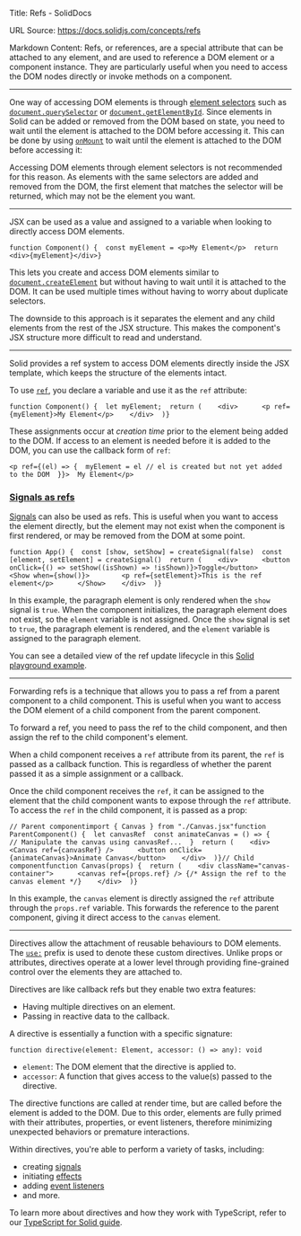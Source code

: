 Title: Refs - SolidDocs

URL Source: https://docs.solidjs.com/concepts/refs

Markdown Content:
Refs, or references, are a special attribute that can be attached to any element, and are used to reference a DOM element or a component instance. They are particularly useful when you need to access the DOM nodes directly or invoke methods on a component.

* * *

One way of accessing DOM elements is through [element selectors](https://developer.mozilla.org/en-US/docs/Web/API/Document_object_model/Locating_DOM_elements_using_selectors) such as [`document.querySelector`](https://developer.mozilla.org/en-US/docs/Web/API/Document/querySelector) or [`document.getElementById`](https://developer.mozilla.org/en-US/docs/Web/API/Document/getElementById). Since elements in Solid can be added or removed from the DOM based on state, you need to wait until the element is attached to the DOM before accessing it. This can be done by using [`onMount`](https://docs.solidjs.com/reference/lifecycle/on-mount) to wait until the element is attached to the DOM before accessing it:

Accessing DOM elements through element selectors is not recommended for this reason. As elements with the same selectors are added and removed from the DOM, the first element that matches the selector will be returned, which may not be the element you want.

* * *

JSX can be used as a value and assigned to a variable when looking to directly access DOM elements.

```
function Component() {  const myElement = <p>My Element</p>  return <div>{myElement}</div>}
```

This lets you create and access DOM elements similar to [`document.createElement`](https://developer.mozilla.org/en-US/docs/Web/API/Document/createElement) but without having to wait until it is attached to the DOM. It can be used multiple times without having to worry about duplicate selectors.

The downside to this approach is it separates the element and any child elements from the rest of the JSX structure. This makes the component's JSX structure more difficult to read and understand.

* * *

Solid provides a ref system to access DOM elements directly inside the JSX template, which keeps the structure of the elements intact.

To use [`ref`](https://docs.solidjs.com/reference/jsx-attributes/ref), you declare a variable and use it as the `ref` attribute:

```
function Component() {  let myElement;  return (    <div>      <p ref={myElement}>My Element</p>    </div>  )}
```

These assignments occur at _creation time_ prior to the element being added to the DOM. If access to an element is needed before it is added to the DOM, you can use the callback form of `ref`:

```
<p ref={(el) => {  myElement = el // el is created but not yet added to the DOM  }}>  My Element</p>
```

### [Signals as refs](https://docs.solidjs.com/concepts/refs#signals-as-refs)

[Signals](https://docs.solidjs.com/concepts/signals) can also be used as refs. This is useful when you want to access the element directly, but the element may not exist when the component is first rendered, or may be removed from the DOM at some point.

```
function App() {  const [show, setShow] = createSignal(false)  const [element, setElement] = createSignal()  return (    <div>      <button onClick={() => setShow((isShown) => !isShown)}>Toggle</button>      <Show when={show()}>        <p ref={setElement}>This is the ref element</p>      </Show>    </div>  )}
```

In this example, the paragraph element is only rendered when the `show` signal is `true`. When the component initializes, the paragraph element does not exist, so the `element` variable is not assigned. Once the `show` signal is set to `true`, the paragraph element is rendered, and the `element` variable is assigned to the paragraph element.

You can see a detailed view of the ref update lifecycle in this [Solid playground example](https://playground.solidjs.com/anonymous/22a1abfa-a0f5-44a6-bbe6-40387cf63b95).

* * *

Forwarding refs is a technique that allows you to pass a ref from a parent component to a child component. This is useful when you want to access the DOM element of a child component from the parent component.

To forward a ref, you need to pass the ref to the child component, and then assign the ref to the child component's element.

When a child component receives a `ref` attribute from its parent, the `ref` is passed as a callback function. This is regardless of whether the parent passed it as a simple assignment or a callback.

Once the child component receives the `ref`, it can be assigned to the element that the child component wants to expose through the `ref` attribute. To access the `ref` in the child component, it is passed as a prop:

```
// Parent componentimport { Canvas } from "./Canvas.jsx"function ParentComponent() {  let canvasRef  const animateCanvas = () => {    // Manipulate the canvas using canvasRef...  }  return (    <div>      <Canvas ref={canvasRef} />      <button onClick={animateCanvas}>Animate Canvas</button>    </div>  )}// Child componentfunction Canvas(props) {  return (    <div className="canvas-container">      <canvas ref={props.ref} /> {/* Assign the ref to the canvas element */}    </div>  )}
```

In this example, the `canvas` element is directly assigned the `ref` attribute through the `props.ref` variable. This forwards the reference to the parent component, giving it direct access to the `canvas` element.

* * *

Directives allow the attachment of reusable behaviours to DOM elements. The [`use:`](https://docs.solidjs.com/reference/jsx-attributes/use) prefix is used to denote these custom directives. Unlike props or attributes, directives operate at a lower level through providing fine-grained control over the elements they are attached to.

Directives are like callback refs but they enable two extra features:

*   Having multiple directives on an element.
*   Passing in reactive data to the callback.

A directive is essentially a function with a specific signature:

```
function directive(element: Element, accessor: () => any): void
```

*   `element`: The DOM element that the directive is applied to.
*   `accessor`: A function that gives access to the value(s) passed to the directive.

The directive functions are called at render time, but are called before the element is added to the DOM. Due to this order, elements are fully primed with their attributes, properties, or event listeners, therefore minimizing unexpected behaviors or premature interactions.

Within directives, you're able to perform a variety of tasks, including:

*   creating [signals](https://docs.solidjs.com/concepts/signals)
*   initiating [effects](https://docs.solidjs.com/guides/state-management#reacting-to-changes)
*   adding [event listeners](https://docs.solidjs.com/concepts/components/event-handlers)
*   and more.

To learn more about directives and how they work with TypeScript, refer to our [TypeScript for Solid guide](https://docs.solidjs.com/configuration/typescript).
